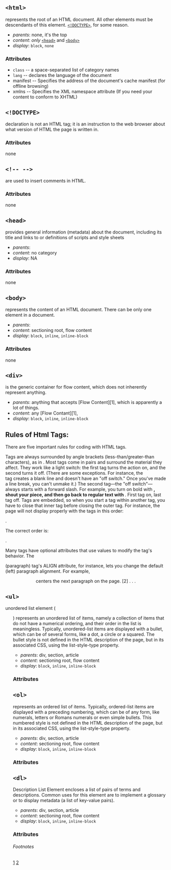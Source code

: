 ## `<html>`

represents the root of an HTML document. All other elements must be descendants of this element.
 [`<!DOCTYPE>`](http://www.w3schools.com/tags/tag_doctype.asp), for some reason.

* _parents_: none, it's the top
* _content_: _only_ [`<head>`](#head) and [`<body>`](#body)
* _display_: `block`, `none`

### Attributes

* `class` -- a space-separated list of category names
* `lang` -- declares the language of the document
*  manifest -- Specifies the address of the document's cache manifest (for offline browsing)
*  xmlns -- Specifies the XML namespace attribute (If you need your content to conform to XHTML)


## `<!DOCTYPE>`

declaration is not an HTML tag; it is an instruction to the web browser about what version of HTML the page is written in.

### Attributes

none


## ``<!-- -->``

are used to insert comments in HTML.

### Attributes

none

## ``<head>``

provides general information (metadata) about the document, including its title and links to or definitions of scripts and style sheets

* _parents_: <html>
* _content_: no category
* _display_: NA

### Attributes

none

## ``<body>``

represents the content of an HTML document. There can be only one <body> element in a document.

* _parents_: <html>
* _content_: sectioning root, flow content
* _display_: `block`, `inline`, `inline-block`

### Attributes

none

## `<div>`

is the generic container for flow content, which does not inherently represent anything.

* _parents_: anything that accepts [Flow Content][1], which is apparently a lot of things.
* _content_: any [Flow Contant][1],
* _display_: `block`, `inline`, `inline-block`

## Rules of Html Tags:

There are five important rules for coding with HTML tags.

Tags are always surrounded by angle brackets (less-than/greater-than characters), as in <HEAD>.
Most tags come in pairs and surround the material they affect. They work like a light switch: the first tag turns the action on, and the second turns it off. (There are some exceptions. For instance, the <BR> tag creates a blank line and doesn't have an "off switch." Once you've made a line break, you can't unmake it.)
The second tag—the "off switch"—always starts with a forward slash. For example, you turn on bold with <B>, shout your piece, and then go back to regular text with </B>.
First tag on, last tag off. Tags are embedded, so when you start a tag within another tag, you have to close that inner tag before closing the outer tag. For instance, the page will not display properly with the tags in this order:
<HEAD><TITLE>Your text</HEAD></TITLE>.

The correct order is:

<HEAD><TITLE>Your text</TITLE></HEAD>.

Many tags have optional attributes that use values to modify the tag's behavior. The <P> (paragraph) tag's ALIGN attribute, for instance, lets you change the default (left) paragraph alignment. For example, <P ALIGN=CENTER> centers the next paragraph on the page. [2]
. . .



## ``<ul>``

unordered list element (<ul>) represents an unordered list of items, namely a collection of items that do not have a numerical ordering, and their order in the list is meaningless. Typically, unordered-list items are displayed with a bullet, which can be of several forms, like a dot, a circle or a squared. The bullet style is not defined in the HTML description of the page, but in its associated CSS, using the list-style-type property.

* _parents_: div, section, article
* _content_: sectioning root, flow content
* _display_: `block`, `inline`, `inline-block`

### Attributes

## ``<ol>``

represents an ordered list of items. Typically, ordered-list items are displayed with a preceding numbering, which can be of any form, like numerals, letters or Romans numerals or even simple bullets. This numbered style is not defined in the HTML description of the page, but in its associated CSS, using the list-style-type property.


* _parents_: div, section, article
* _content_: sectioning root, flow content
* _display_: `block`, `inline`, `inline-block`

### Attributes

## ``<dl>``

Description List Element encloses a list of pairs of terms and descriptions. Common uses for this element are to implement a glossary or to display metadata (a list of key-value pairs).


* _parents_: div, section, article
* _content_: sectioning root, flow content
* _display_: `block`, `inline`, `inline-block`

### Attributes




###### Footnotes

[1](https://developer.mozilla.org/en-US/docs/Web/Guide/HTML/Content_categories#Flow_content)
[2](http://www.techrepublic.com/article/basic-html-rules/)
